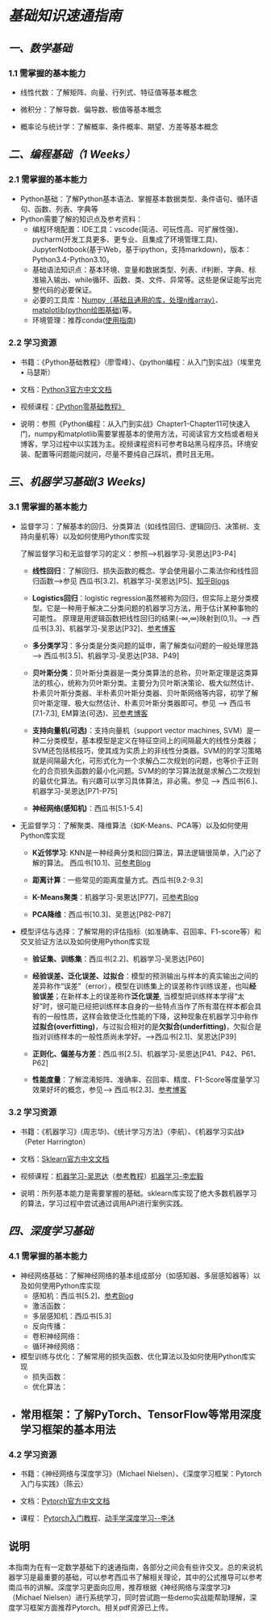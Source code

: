 # ***基础知识速通指南***
## *一、数学基础*
### 1.1 需掌握的基本能力
* 线性代数：了解矩阵、向量、行列式、特征值等基本概念

* 微积分：了解导数、偏导数、极值等基本概念

* 概率论与统计学：了解概率、条件概率、期望、方差等基本概念
## *二、编程基础（1 Weeks）*
### 2.1 需掌握的基本能力
- Python基础：了解Python基本语法、掌握基本数据类型、条件语句、循环语句、函数、列表、字典等
- Python需要了解的知识点及参考资料：
  - 编程环境配置：IDE工具：vscode(简洁、可玩性高、可扩展性强)、pycharm(开发工具更多、更专业、且集成了环境管理工具)、JupyterNotbook(基于Web，基于ipython，支持markdown)，版本：Python3.4-Python3.10。
  - 基础语法知识点：基本环境、变量和数据类型、列表、if判断、字典、标准输入输出、while循环、函数、类、文件、异常等。这些是保证能写出完整代码的必要保证。
  - 必要的工具库：[Numpy（基础且通用的库，处理n维array）](https://github.com/lijin-THU/notes-python/blob/master/03-numpy/03.01-numpy-overview.ipynb)、[matplotlib(python绘图基础)](https://github.com/lijin-THU/notes-python/blob/master/03-numpy/03.02-matplotlib-basics.ipynb)等。
  - 环境管理：推荐conda([使用指南](https://zhuanlan.zhihu.com/p/44398592))
### 2.2 学习资源
* 书籍：《Python基础教程》（廖雪峰）、《python编程：从入门到实战》（埃里克 • 马瑟斯）

* 文档：[Python3官方中文文档](https://docs.pythontab.com/python/python3.4/)

* 视频课程：[《Python零基础教程》](https://www.bilibili.com/video/BV1qW4y1a7fU/?spm_id_from=333.337.search-card.all.click)
* 说明：参照《Python编程：从入门到实战》Chapter1-Chapter11可快速入门，numpy和matplotlib需要掌握基本的使用方法，可阅读官方文档或者相关博客，学习过程中以实践为主。视频课程资料可参考B站黑马程序员。环境安装、配置等问题能问就问，尽量不要纯自己踩坑，费时且无用。
## *三、机器学习基础(3 Weeks)*

### 3.1 需掌握的基本能力
- 监督学习：了解基本的回归、分类算法（如线性回归、逻辑回归、决策树、支持向量机等）以及如何使用Python库实现
  
  了解监督学习和无监督学习的定义：参照-->机器学习-吴恩达[P3-P4]
  
  - **线性回归**：了解回归、损失函数的概念、学会使用最小二乘法你和线性回归函数-->参见 西瓜书[3.2]、机器学习-吴恩达[P5]、[知乎Blogs](https://zhuanlan.zhihu.com/p/488128941)
  
  - **Logistics回归**：logistic regression虽然被称为回归，但实际上是分类模型。它是一种用于解决二分类问题的机器学习方法，用于估计某种事物的可能性。 原理是用逻辑函数把线性回归的结果(-∞,∞)映射到(0,1)。--> 西瓜书[3.3]、机器学习-吴恩达[P32]、[参考博客](https://cloud.tencent.com/developer/article/1694338)
  
  - **多分类学习**：多分类是分类问题的延申，需了解类似问题的一般处理思路  --> 西瓜书[3.5]、机器学习-吴恩达[P38、P49]
  
  - **贝叶斯分类**：贝叶斯分类器是一类分类算法的总称，贝叶斯定理是这类算法的核心，统称为贝叶斯分类。主要分为贝叶斯决策论、极大似然估计、朴素贝叶斯分类器、半朴素贝叶斯分类器、贝叶斯网络等内容，初学了解贝叶斯定理、极大似然估计、朴素贝叶斯分类器即可。参见 --> 西瓜书[7.1-7.3], EM算法(可选)、[可参考博客](https://www.cnblogs.com/jpcflyer/p/11069659.html)
  
  - **支持向量机(可选)**：支持向量机（support vector machines, SVM）是一种二分类模型，基本模型是定义在特征空间上的间隔最大的线性分类器；SVM还包括核技巧，使其成为实质上的非线性分类器。SVM的的学习策略就是间隔最大化，可形式化为一个求解凸二次规划的问题，也等价于正则化的合页损失函数的最小化问题。SVM的的学习算法就是求解凸二次规划的最优化算法。有兴趣可以学习具体算法，非必需。参见 --> 西瓜书[6.]、机器学习-吴恩达[P71-P75]
  
  - **神经网络(感知机)**：西瓜书[5.1-5.4]

- 无监督学习：了解聚类、降维算法（如K-Means、PCA等）以及如何使用Python库实现
  
  - **K近邻学习**: KNN是一种经典分类和回归算法，算法逻辑很简单，入门必了解的算法。 西瓜书[10.1]、[可参考Blog](https://zhuanlan.zhihu.com/p/25994179)

  - **距离计算**：一些常见的距离度量方式。西瓜书[9.2-9.3]
  
  - **K-Means聚类**：机器学习-吴恩达[P77]，[可参考Blog](https://zhuanlan.zhihu.com/p/75477709)
  
  - **PCA降维**：西瓜书[10.3]、吴恩达[P82-P87]

- 模型评估与选择：了解常用的评估指标（如准确率、召回率、F1-score等）和交叉验证方法以及如何使用Python库实现
  - **验证集、训练集**：西瓜书[2.2]、机器学习-吴恩达[P60]
  
  - **经验误差、泛化误差、过拟合**：模型的预测输出与样本的真实输出之间的差异称作“误差”（error），模型在训练集上的误差称作训练误差，也叫**经验误差**；在新样本上的误差称作**泛化误差**, 当模型把训练样本学得“太好”时，很可能已经把训练样本自身的一些特点当作了所有潜在样本都会具有的一般性质，这样会致使泛化性能的下降，这种现象在机器学习中称作**过拟合(overfitting)**，与过拟合相对的是**欠拟合(underfitting)**，欠拟合是指对训练样本的一般性质尚未学好。-->西瓜书[2.1]、吴恩达[P39]
  
  - **正则化、偏差与方差**：西瓜书[2.5]、机器学习-吴恩达[P41、P42、P61、P62]
  
  - **性能度量**：了解混淆矩阵、准确率、召回率、精度、F1-Score等度量学习效果好坏的概念，参见--> 西瓜书[2.3]、[参考博客](https://www.cnblogs.com/wuliytTaotao/p/9285227.html)

### 3.2 学习资源
- 书籍：《机器学习》(周志华)、《统计学习方法》（李航）、《机器学习实战》（Peter Harrington）

- 文档：[Sklearn官方中文文档](https://sklearn.apachecn.org/#/)

- 视频课程：[机器学习-吴恩达](https://www.bilibili.com/video/BV1By4y1J7A5/?spm_id_from=333.337.search-card.all.click&vd_source=ef6bc9d073dccb208fb608bc99286677)（[参考教程](https://momodel.cn/workspace/643e9c46dea202f32b3e7cf8/app)）[机器学习-李宏毅](https://www.bilibili.com/video/BV13x411v7US/?spm_id_from=333.337.search-card.all.click&vd_source=ef6bc9d073dccb208fb608bc99286677)
- 说明：所列基本能力是需要掌握的基础。sklearn库实现了绝大多数机器学习的算法，学习过程中尝试通过调用API进行案例实践。
## *四、深度学习基础*
### 4.1 需掌握的基本能力
- 神经网络基础：了解神经网络的基本组成部分（如感知器、多层感知器等）以及如何使用Python库实现
  - 感知机：西瓜书[5.2]、[参考Blog](https://zhuanlan.zhihu.com/p/72040253)
  - 激活函数：
  - 多层感知机：西瓜书[5.3]
  - 反向传播：
  - 卷积神经网络：
  - 循环神经网络：
- 模型训练与优化：了解常用的损失函数、优化算法以及如何使用Python库实现
  - 损失函数：
  - 优化算法：
- 常用框架：了解PyTorch、TensorFlow等常用深度学习框架的基本用法
  - 

### 4.2 学习资源
* 书籍：《神经网络与深度学习》（Michael Nielsen）、《深度学习框架：Pytorch入门与实践》（陈云）

* 文档：[Pytorch官方中文文档](https://pytorch-cn.readthedocs.io/zh/latest/)

* 课程： [Pytorch入门教程](https://www.bilibili.com/video/BV1rs4y1E7gx/?spm_id_from=333.337.search-card.all.click&vd_source=ef6bc9d073dccb208fb608bc99286677)、[动手学深度学习--李沐](https://space.bilibili.com/1567748478/channel/seriesdetail?sid=358497)

## 说明
本指南为在有一定数学基础下的速通指南，各部分之间会有些许交叉。总的来说机器学习是最重要的基础，可以参考西瓜书了解相关理论，其中的公式推导可以参考南瓜书的讲解。深度学习更面向应用，推荐根据《神经网络与深度学习》（Michael Nielsen）进行系统学习，同时尝试跑一些demo实战能帮助理解，深度学习框架方面推荐Pytorch。相关pdf资源已上传。
